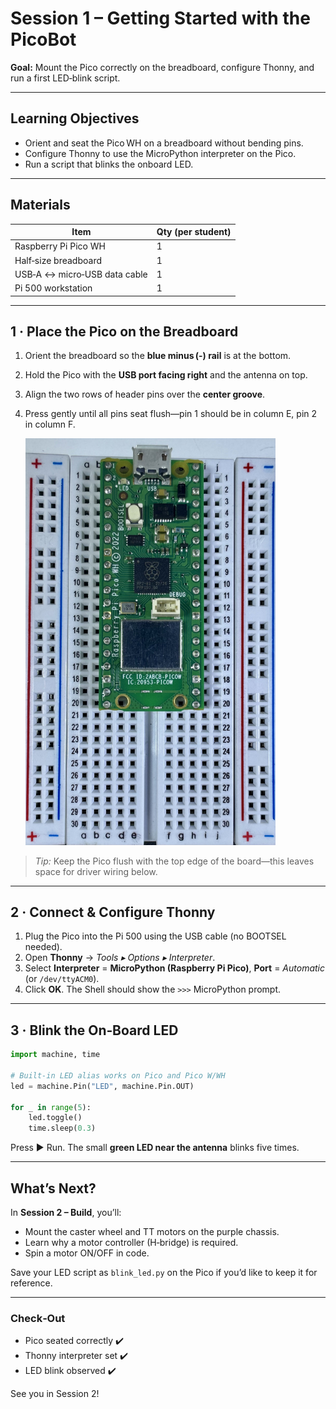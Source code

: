 # Session 1 – Getting Started with the PicoBot

**Goal:** Mount the Pico correctly on the breadboard, configure Thonny, and run a first LED‑blink script.

---

## Learning Objectives

* Orient and seat the Pico WH on a breadboard without bending pins.
* Configure Thonny to use the MicroPython interpreter on the Pico.
* Run a script that blinks the onboard LED.

---

## Materials

| Item | Qty (per student) |
|------|------------------|
| Raspberry Pi Pico WH | 1 |
| Half‑size breadboard | 1 |
| USB‑A ↔ micro‑USB data cable | 1 |
| Pi 500 workstation | 1 |

---

## 1 · Place the Pico on the Breadboard

1. Orient the breadboard so the **blue minus (-) rail** is at the bottom.  
2. Hold the Pico with the **USB port facing right** and the antenna on top.  
3. Align the two rows of header pins over the **center groove**.  
4. Press gently until all pins seat flush—pin 1 should be in column E, pin 2 in column F.  

    <img src="https://github.com/stemoutreach/PicoBot/blob/main/zzimages/PicoBreadboard.jpg" width="400" > 

> *Tip:* Keep the Pico flush with the top edge of the board—this leaves space for driver wiring below.

---

## 2 · Connect & Configure Thonny

1. Plug the Pico into the Pi 500 using the USB cable (no BOOTSEL needed).  
2. Open **Thonny** → *Tools ▸ Options ▸ Interpreter*.  
3. Select **Interpreter** = **MicroPython (Raspberry Pi Pico)**, **Port** = *Automatic* (or `/dev/ttyACM0`).  
4. Click **OK**. The Shell should show the `>>>` MicroPython prompt.

---

## 3 · Blink the On‑Board LED

```python
import machine, time

# Built‑in LED alias works on Pico and Pico W/WH
led = machine.Pin("LED", machine.Pin.OUT)

for _ in range(5):
    led.toggle()
    time.sleep(0.3)
```

Press ▶️ Run. The small **green LED near the antenna** blinks five times.

---

## What’s Next?

In **Session 2 – Build**, you’ll:

* Mount the caster wheel and TT motors on the purple chassis.
* Learn why a motor controller (H‑bridge) is required.
* Spin a motor ON/OFF in code.

Save your LED script as `blink_led.py` on the Pico if you’d like to keep it for reference.

---

### Check‑Out

* Pico seated correctly ✔️  
* Thonny interpreter set ✔️  
* LED blink observed ✔️  

See you in Session 2!

